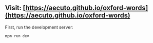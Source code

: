 
## Visit: [https://aecuto.github.io/oxford-words](https://aecuto.github.io/oxford-words)


First, run the development server:

```bash
npm run dev
```
